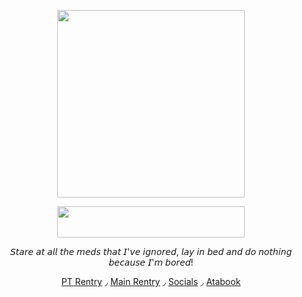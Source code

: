 <p align="center">
<img src="https://i.pinimg.com/736x/9a/a6/cb/9aa6cb5d2a34c7361dc9e1f13f2ed8b9.jpg" width="300" align="center" class="fr-fir fr-dii" height="300"></div>
</p>
<p align="center">
<img src="https://dividers.crd.co/assets/images/gallery02/91f95a9a.png?v=05d33f91" width="300" align="center" class="fr-fir fr-dii" height="50"></div>
</p>
<div>
  <p align="center">
𝘚𝘵𝘢𝘳𝘦  𝘢𝘵  𝘢𝘭𝘭  𝘵𝘩𝘦  𝘮𝘦𝘥𝘴  𝘵𝘩𝘢𝘵  𝘐'𝘷𝘦  𝘪𝘨𝘯𝘰𝘳𝘦𝘥,  𝘭𝘢𝘺  𝘪𝘯  𝘣𝘦𝘥  𝘢𝘯𝘥  𝘥𝘰  𝘯𝘰𝘵𝘩𝘪𝘯𝘨  𝘣𝘦𝘤𝘢𝘶𝘴𝘦  𝘐'𝘮  𝘣𝘰𝘳𝘦𝘥!
</p>
  <div>
    <p align="center">
<a href="https://rentry.co/douublefedora">PT Rentry</a> ◞ <a href="https://rentry.co/gaviin">Main Rentry</a> ◞ <a href="https://rentry.co/-mybloodmysoul">Socials</a> ◞ <a href="https://gavin.atabook.org/">Atabook</a>
    </p>
